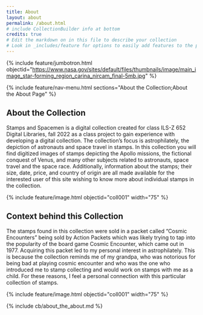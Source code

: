 ```yaml
---
title: About
layout: about
permalink: /about.html
# include CollectionBuilder info at bottom
credits: true
# Edit the markdown on in this file to describe your collection
# Look in _includes/feature for options to easily add features to the page
---
```


{% include feature/jumbotron.html objectid="https://www.nasa.gov/sites/default/files/thumbnails/image/main_image_star-forming_region_carina_nircam_final-5mb.jpg" %}

{% include feature/nav-menu.html sections="About the Collection;About the About Page" %}

## About the Collection

Stamps and Spacemen is a digital collection created for class ILS-Z 652 Digital Libraries, fall 2022 as a class project to gain experience with developing a digital collection. The collection’s focus is astrophilately, the depiction of astronauts and space travel in stamps. In this collection you will find digitized images of stamps depicting the Apollo missions, the fictional conquest of Venus, and many other subjects related to astronauts, space travel and the space race. Additionally, information about the stamps; their size, date, price, and country of origin are all made available for the interested user of this site wishing to know more about individual stamps in the collection.

{% include feature/image.html objectid="coll001" width="75" %}

## Context behind this Collection

The stamps found in this collection were sold in a packet called “Cosmic Encounters” being sold by Action Packets which was likely trying to tap into the popularity of the board game Cosmic Encounter, which came out in 1977. Acquiring this packet led to my personal interest in astrophilately. This is because the collection reminds me of my grandpa, who was notorious for being bad at playing cosmic encounter and who was the one who introduced me to stamp collecting and would work on stamps with me as a child. For these reasons, I feel a personal connection with this particular collection of stamps.

{% include feature/image.html objectid="coll001" width="75" %}

<!-- IMPORTANT!!! DELETE this comment and the include below when you are finished editing this page for your collection. The include below introduces about page features. They will show up on your collection's about page until you delete it.  -->
{% include cb/about_the_about.md %} 
